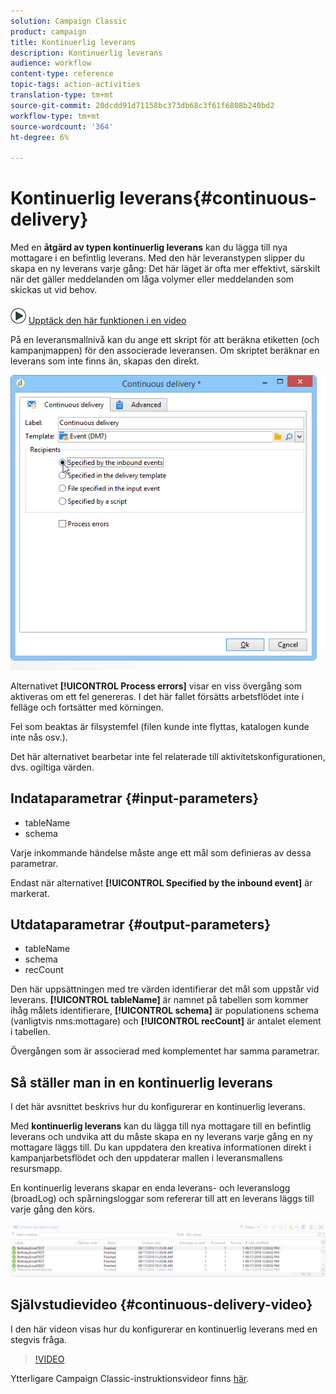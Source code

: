 ```yaml
---
solution: Campaign Classic
product: campaign
title: Kontinuerlig leverans
description: Kontinuerlig leverans
audience: workflow
content-type: reference
topic-tags: action-activities
translation-type: tm+mt
source-git-commit: 20dcdd91d71158bc373db68c3f61f6808b240bd2
workflow-type: tm+mt
source-wordcount: '364'
ht-degree: 6%

---
```



# Kontinuerlig leverans{#continuous-delivery}

Med en **åtgärd av typen kontinuerlig leverans** kan du lägga till nya mottagare i en befintlig leverans. Med den här leveranstypen slipper du skapa en ny leverans varje gång: Det här läget är ofta mer effektivt, särskilt när det gäller meddelanden om låga volymer eller meddelanden som skickas ut vid behov.

![](assets/do-not-localize/how-to-video.png) [Upptäck den här funktionen i en video](#continuous-delivery-video)

På en leveransmallnivå kan du ange ett skript för att beräkna etiketten (och kampanjmappen) för den associerade leveransen. Om skriptet beräknar en leverans som inte finns än, skapas den direkt.

![](assets/edit_diffusion_fil.png)

Alternativet **[!UICONTROL Process errors]** visar en viss övergång som aktiveras om ett fel genereras. I det här fallet försätts arbetsflödet inte i felläge och fortsätter med körningen.

Fel som beaktas är filsystemfel (filen kunde inte flyttas, katalogen kunde inte nås osv.).

Det här alternativet bearbetar inte fel relaterade till aktivitetskonfigurationen, dvs. ogiltiga värden.

## Indataparametrar {#input-parameters}

* tableName
* schema

Varje inkommande händelse måste ange ett mål som definieras av dessa parametrar.

Endast när alternativet **[!UICONTROL Specified by the inbound event]** är markerat.

## Utdataparametrar {#output-parameters}

* tableName
* schema
* recCount

Den här uppsättningen med tre värden identifierar det mål som uppstår vid leverans. **[!UICONTROL tableName]** är namnet på tabellen som kommer ihåg målets identifierare,  **[!UICONTROL schema]** är populationens schema (vanligtvis nms:mottagare) och  **[!UICONTROL recCount]** är antalet element i tabellen.

Övergången som är associerad med komplementet har samma parametrar.

## Så ställer man in en kontinuerlig leverans

I det här avsnittet beskrivs hur du konfigurerar en kontinuerlig leverans.

Med **kontinuerlig leverans** kan du lägga till nya mottagare till en befintlig leverans och undvika att du måste skapa en ny leverans varje gång en ny mottagare läggs till. Du kan uppdatera den kreativa informationen direkt i kampanjarbetsflödet och den uppdaterar mallen i leveransmallens resursmapp.

En kontinuerlig leverans skapar en enda leverans- och leveranslogg (broadLog) och spårningsloggar som refererar till att en leverans läggs till varje gång den körs.

![Kontinuerlig leverans](assets/delivery_continuous.jpg)

## Självstudievideo {#continuous-delivery-video}

I den här videon visas hur du konfigurerar en kontinuerlig leverans med en stegvis fråga.

>[!VIDEO](https://video.tv.adobe.com/v/25039?quality=12)

Ytterligare Campaign Classic-instruktionsvideor finns [här](https://experienceleague.adobe.com/docs/campaign-classic-learn/tutorials/overview.html?lang=sv).